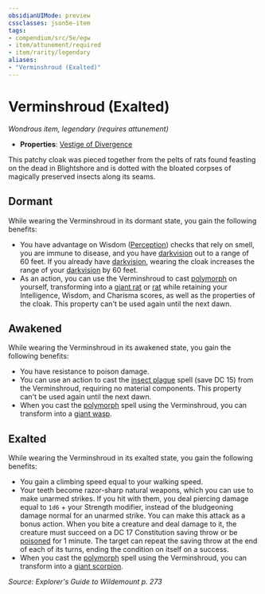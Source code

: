 ```yaml
---
obsidianUIMode: preview
cssclasses: json5e-item
tags:
- compendium/src/5e/egw
- item/attunement/required
- item/rarity/legendary
aliases: 
- "Verminshroud (Exalted)"
---
```

# Verminshroud (Exalted)
*Wondrous item, legendary (requires attunement)*  

- **Properties**: [Vestige of Divergence](Mechanics/Rules/item-properties.md#Vestige%20of%20Divergence)

This patchy cloak was pieced together from the pelts of rats found feasting on the dead in Blightshore and is dotted with the bloated corpses of magically preserved insects along its seams.

## Dormant

While wearing the Verminshroud in its dormant state, you gain the following benefits:

- You have advantage on Wisdom ([Perception](Mechanics/Rules/skills.md#Perception)) checks that rely on smell, you are immune to disease, and you have [darkvision](Mechanics/Rules/senses.md#Darkvision) out to a range of 60 feet. If you already have [darkvision](Mechanics/Rules/senses.md#Darkvision), wearing the cloak increases the range of your [darkvision](Mechanics/Rules/senses.md#Darkvision) by 60 feet.  
- As an action, you can use the Verminshroud to cast [polymorph](Mechanics/spells/polymorph.md) on yourself, transforming into a [giant rat](Mechanics/bestiary/beast/giant-rat.md) or [rat](Mechanics/bestiary/beast/rat.md) while retaining your Intelligence, Wisdom, and Charisma scores, as well as the properties of the cloak. This property can't be used again until the next dawn.  

## Awakened

While wearing the Verminshroud in its awakened state, you gain the following benefits:

- You have resistance to poison damage.  
- You can use an action to cast the [insect plague](Mechanics/spells/insect-plague.md) spell (save DC 15) from the Verminshroud, requiring no material components. This property can't be used again until the next dawn.  
- When you cast the [polymorph](Mechanics/spells/polymorph.md) spell using the Verminshroud, you can transform into a [giant wasp](Mechanics/bestiary/beast/giant-wasp.md).  

## Exalted

While wearing the Verminshroud in its exalted state, you gain the following benefits:

- You gain a climbing speed equal to your walking speed.  
- Your teeth become razor-sharp natural weapons, which you can use to make unarmed strikes. If you hit with them, you deal piercing damage equal to `1d6` + your Strength modifier, instead of the bludgeoning damage normal for an unarmed strike. You can make this attack as a bonus action. When you bite a creature and deal damage to it, the creature must succeed on a DC 17 Constitution saving throw or be [poisoned](Mechanics/Rules/conditions.md#Poisoned) for 1 minute. The target can repeat the saving throw at the end of each of its turns, ending the condition on itself on a success.  
- When you cast the [polymorph](Mechanics/spells/polymorph.md) spell using the Verminshroud, you can transform into a [giant scorpion](Mechanics/bestiary/beast/giant-scorpion.md).  

*Source: Explorer's Guide to Wildemount p. 273*